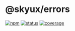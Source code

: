 # @skyux/errors

[![npm](https://img.shields.io/npm/v/@skyux/errors.svg)](https://www.npmjs.com/package/@skyux/errors)
[![status](https://travis-ci.org/blackbaud/skyux-errors.svg?branch=master)](https://travis-ci.org/blackbaud/skyux-errors)
[![coverage](https://codecov.io/gh/blackbaud/skyux-errors/branch/master/graphs/badge.svg?branch=master)](https://codecov.io/gh/blackbaud/skyux-errors/branch/master)
